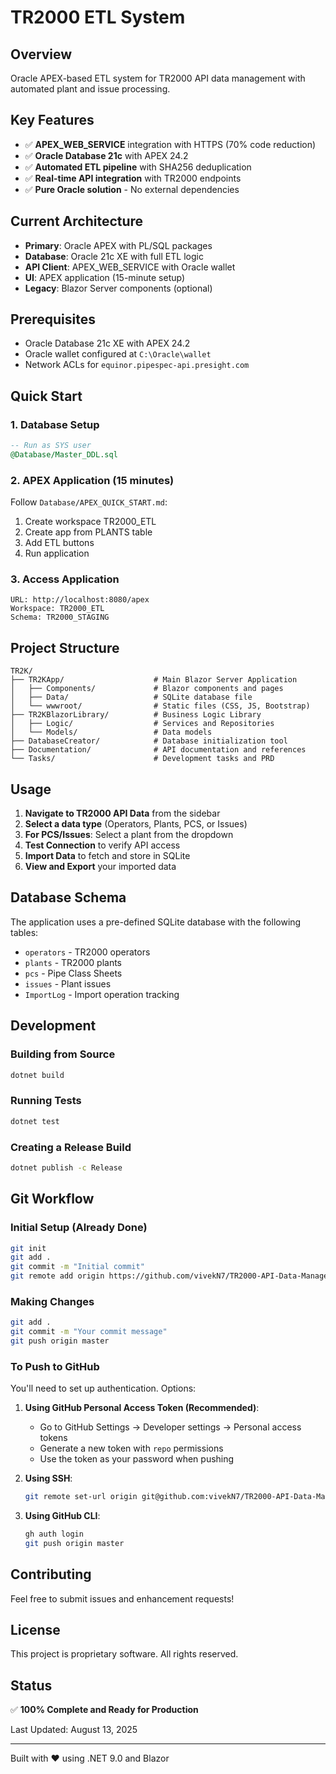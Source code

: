 # TR2000 ETL System

## Overview
Oracle APEX-based ETL system for TR2000 API data management with automated plant and issue processing.

## Key Features
- ✅ **APEX_WEB_SERVICE** integration with HTTPS (70% code reduction)
- ✅ **Oracle Database 21c** with APEX 24.2
- ✅ **Automated ETL pipeline** with SHA256 deduplication
- ✅ **Real-time API integration** with TR2000 endpoints
- ✅ **Pure Oracle solution** - No external dependencies

## Current Architecture
- **Primary**: Oracle APEX with PL/SQL packages
- **Database**: Oracle 21c XE with full ETL logic
- **API Client**: APEX_WEB_SERVICE with Oracle wallet
- **UI**: APEX application (15-minute setup)
- **Legacy**: Blazor Server components (optional)

## Prerequisites

- Oracle Database 21c XE with APEX 24.2
- Oracle wallet configured at `C:\Oracle\wallet`
- Network ACLs for `equinor.pipespec-api.presight.com`

## Quick Start

### 1. Database Setup
```sql
-- Run as SYS user
@Database/Master_DDL.sql
```

### 2. APEX Application (15 minutes)
Follow `Database/APEX_QUICK_START.md`:
1. Create workspace TR2000_ETL
2. Create app from PLANTS table
3. Add ETL buttons
4. Run application

### 3. Access Application
```
URL: http://localhost:8080/apex
Workspace: TR2000_ETL
Schema: TR2000_STAGING
```

## Project Structure

```
TR2K/
├── TR2KApp/                    # Main Blazor Server Application
│   ├── Components/             # Blazor components and pages
│   ├── Data/                   # SQLite database file
│   └── wwwroot/                # Static files (CSS, JS, Bootstrap)
├── TR2KBlazorLibrary/          # Business Logic Library
│   ├── Logic/                  # Services and Repositories
│   └── Models/                 # Data models
├── DatabaseCreator/            # Database initialization tool
├── Documentation/              # API documentation and references
└── Tasks/                      # Development tasks and PRD
```

## Usage

1. **Navigate to TR2000 API Data** from the sidebar
2. **Select a data type** (Operators, Plants, PCS, or Issues)
3. **For PCS/Issues**: Select a plant from the dropdown
4. **Test Connection** to verify API access
5. **Import Data** to fetch and store in SQLite
6. **View and Export** your imported data

## Database Schema

The application uses a pre-defined SQLite database with the following tables:
- `operators` - TR2000 operators
- `plants` - TR2000 plants
- `pcs` - Pipe Class Sheets
- `issues` - Plant issues
- `ImportLog` - Import operation tracking

## Development

### Building from Source
```bash
dotnet build
```

### Running Tests
```bash
dotnet test
```

### Creating a Release Build
```bash
dotnet publish -c Release
```

## Git Workflow

### Initial Setup (Already Done)
```bash
git init
git add .
git commit -m "Initial commit"
git remote add origin https://github.com/vivekN7/TR2000-API-Data-Manager.git
```

### Making Changes
```bash
git add .
git commit -m "Your commit message"
git push origin master
```

### To Push to GitHub

You'll need to set up authentication. Options:

1. **Using GitHub Personal Access Token (Recommended)**:
   - Go to GitHub Settings → Developer settings → Personal access tokens
   - Generate a new token with `repo` permissions
   - Use the token as your password when pushing

2. **Using SSH**:
   ```bash
   git remote set-url origin git@github.com:vivekN7/TR2000-API-Data-Manager.git
   ```

3. **Using GitHub CLI**:
   ```bash
   gh auth login
   git push origin master
   ```

## Contributing

Feel free to submit issues and enhancement requests!

## License

This project is proprietary software. All rights reserved.

## Status

✅ **100% Complete and Ready for Production**

Last Updated: August 13, 2025

---

Built with ❤️ using .NET 9.0 and Blazor
